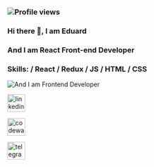 ### ![Profile views](https://gpvc.arturio.dev/Eduard-Mychka)   
### Hi there 👋, I am Eduard   
### And I am React Front-end Developer    
### Skills: / **React** / Redux / JS / HTML / CSS
![And I am Frontend Developer](https://cdnp0.stackassets.com/7e7eaf47f0d339759eb81defba0895a977d73875/store/3d2bca94e6bc7a8edf3379decf4a65219a8acd04690fb34998da84af40b3/sale_19347_primary_image_wide.jpg)

[<img src='https://cdn.jsdelivr.net/npm/simple-icons@3.0.1/icons/linkedin.svg' alt='linkedin' height='40'>](https://www.linkedin.com/in/https://www.linkedin.com/in/eduard-mychka-3055851a4//)

[<img src='https://cdn.jsdelivr.net/npm/simple-icons@3.0.1/icons/codewars.svg' alt='codewars' height='40'>](https://www.codewars.com/users/Eduard-Mychka)

[<img src='https://cdn.jsdelivr.net/npm/simple-icons@3.0.1/icons/telegram.svg' alt='telegram' height='40'>](https://t.me/edkowich)
